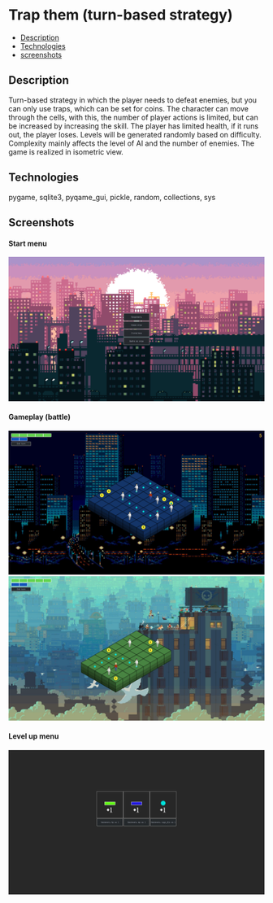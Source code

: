 # Trap them (turn-based strategy)

* [Description](#description)
* [Technologies](#technologies)
* [screenshots](#screenshots)

## Description

Turn-based strategy in which the player needs to defeat enemies, but you can only use traps, which can be set for coins.
The character can move through the cells, with this, the number of player actions is limited, but can be increased by increasing the skill.
The player has limited health, if it runs out, the player loses.
Levels will be generated randomly based on difficulty.
Complexity mainly affects the level of AI and the number of enemies.
The game is realized in isometric view. 

## Technologies
pygame, sqlite3, pyqame_gui, pickle, random, collections, sys


## Screenshots

#### Start menu
![Start menu screenshot](./data/screenshots/start_menu_screenshot.png)

#### Gameplay (battle)
![Battle screenshot](./data/screenshots/battle_1_screenshot.png)
![Battle screenshot](./data/screenshots/battle_2_screenshot.png)

#### Level up menu
![Level up screenshot](./data/screenshots/menu_level_up_screenshot.png)
